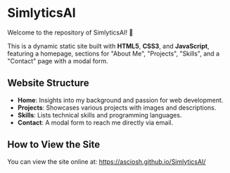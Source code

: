 # SimlyticsAI

Welcome to the repository of SimlyticsAI! 🎉

This is a dynamic static site built with **HTML5**, **CSS3**, and **JavaScript**, featuring a homepage, sections for "About Me", "Projects", "Skills", and a "Contact" page with a modal form.

## Website Structure

- **Home**: Insights into my background and passion for web development.
- **Projects**: Showcases various projects with images and descriptions.
- **Skills**: Lists technical skills and programming languages.
- **Contact**: A modal form to reach me directly via email.

## How to View the Site

You can view the site online at: https://asciosh.github.io/SimlyticsAI/